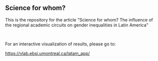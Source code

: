 ## Science for whom?

This is the repository for the article "Science for whom? The influence of the regional academic circuits on gender inequalities in Latin America"

<br>

For an interactive visualization of results, please go to:

https://vlab.ebsi.umontreal.ca/latam_app/
